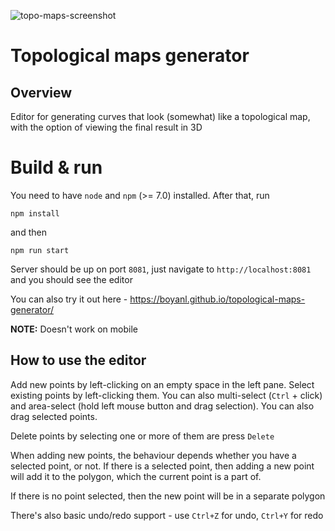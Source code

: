 ![topo-maps-screenshot](https://user-images.githubusercontent.com/28755026/181098983-6c48cb9a-ee37-4864-adaa-80e0e78e9ec7.png)
# Topological maps generator

## Overview
Editor for generating curves that look (somewhat) like a topological map, with the option of viewing the final result in 3D

# Build & run
You need to have `node` and `npm` (>= 7.0) installed.
After that, run

```npm install```

and then

```npm run start```

Server should be up on port `8081`, just navigate to `http://localhost:8081` and you should see the editor

You can also try it out here - https://boyanl.github.io/topological-maps-generator/

**NOTE:** Doesn't work on mobile

## How to use the editor
Add new points by left-clicking on an empty space in the left pane. Select existing points by left-clicking them. You can also multi-select (`Ctrl` + click) and area-select (hold left mouse button and drag selection). You can also drag selected points.

Delete points by selecting one or more of them are press `Delete`

When adding new points, the behaviour depends whether you have a selected point, or not. If there is a selected point, then adding a new point will add it to the polygon, which the current point is a part of.

If there is no point selected, then the new point will be in a separate polygon

There's also basic undo/redo support - use `Ctrl+Z` for undo, `Ctrl+Y` for redo
